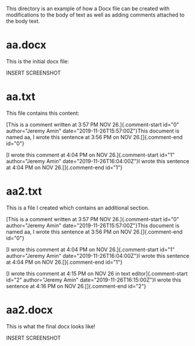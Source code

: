 This directory is an example of how a Docx file can be created with modifications to the body of text as well as adding comments attached to the body text.

# aa.docx

This is the initial docx file:

INSERT SCREENSHOT

# aa.txt

This file contains this content:

  [This is a comment written at 3:57 PM NOV 26.]{.comment-start id="0"
  author="Jeremy Amin" date="2019-11-26T15:57:00Z"}This document is named
  aa, I wrote this sentence at 3:56 PM on NOV 26.[]{.comment-end id="0"}

  [I wrote this comment at 4:04 PM on NOV 26.]{.comment-start id="1"
  author="Jeremy Amin" date="2019-11-26T16:04:00Z"}I wrote this sentence
   at 4:04 PM on NOV 26.[]{.comment-end id="1"}

# aa2.txt

This is a file I created which contains an additional section.

  [This is a comment written at 3:57 PM NOV 26.]{.comment-start id="0"
  author="Jeremy Amin" date="2019-11-26T15:57:00Z"}This document is named
  aa, I wrote this sentence at 3:56 PM on NOV 26.[]{.comment-end id="0"}

  [I wrote this comment at 4:04 PM on NOV 26.]{.comment-start id="1"
  author="Jeremy Amin" date="2019-11-26T16:04:00Z"}I wrote this sentence
  at 4:04 PM on NOV 26.[]{.comment-end id="1"}

  [I wrote this comment at 4:15 PM on NOV 26 in text editor]{.comment-start id="2"
  author="Jeremy Amin" date="2019-11-26T16:15:00Z"}I wrote this sentence
  at 4:16 PM on NOV 26.[]{.comment-end id="2"}
  
# aa2.docx

This is what the final docx looks like!

INSERT SCREENSHOT

